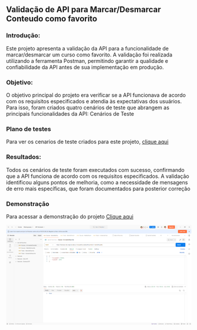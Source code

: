 ## Validação de API para Marcar/Desmarcar Conteudo como favorito

### Introdução:
Este projeto apresenta a validação da API para a funcionalidade de marcar/desmarcar um curso como favorito. A validação foi realizada utilizando a ferramenta Postman, permitindo garantir a qualidade e confiabilidade da API antes de sua implementação em produção.

### Objetivo:
O objetivo principal do projeto era verificar se a API funcionava de acordo com os requisitos especificados e atendia às expectativas dos usuários. Para isso, foram criados quatro cenários de teste que abrangem as principais funcionalidades da API:
Cenários de Teste

### Plano de testes
Para ver os cenarios de teste criados para este projeto, <a href="https://github.com/bruno-salzani/qa-api-favoritar-conteudo/raw/main/Plano%20de%20testes.docx" target="_blank">clique aqui</a>

### Resultados:
Todos os cenários de teste foram executados com sucesso, confirmando que a API funciona de acordo com os requisitos especificados. A validação identificou alguns pontos de melhoria, como a necessidade de mensagens de erro mais específicas, que foram documentados para posterior correção

### Demonstração
Para acessar a demonstração do projeto <a href="https://qa-presentation.postman.co/workspace/Neolude~abb46f74-ed45-4a39-980d-a1ec903c33a2/collection/5351779-9df0b825-22c7-4123-b09a-11e5388fc07b?action=share&creator=5351779" target="_blank">Clique aqui</a> 

![GitHub Logo](Thumb.png)
